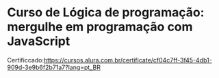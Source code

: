 # Curso de Lógica de programação: mergulhe em programação com JavaScript

Certificcado:https://cursos.alura.com.br/certificate/cf04c7ff-3f45-4db1-909d-3e9b6f2b71a7?lang=pt_BR

